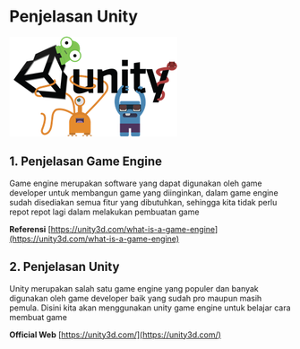 # Penjelasan Unity

![unity logo](./unity-logo.png)

## 1. Penjelasan Game Engine

Game engine merupakan software yang dapat digunakan oleh game developer untuk membangun game yang diinginkan, dalam game engine sudah disediakan semua fitur yang dibutuhkan, sehingga kita tidak perlu repot repot lagi dalam melakukan pembuatan game

**Referensi** [https://unity3d.com/what-is-a-game-engine](https://unity3d.com/what-is-a-game-engine)

## 2. Penjelasan Unity

Unity merupakan salah satu game engine yang populer dan banyak digunakan oleh game developer baik yang sudah pro maupun masih pemula. Disini kita akan menggunakan unity game engine untuk belajar cara membuat game

**Official Web** [https://unity3d.com/](https://unity3d.com/)

